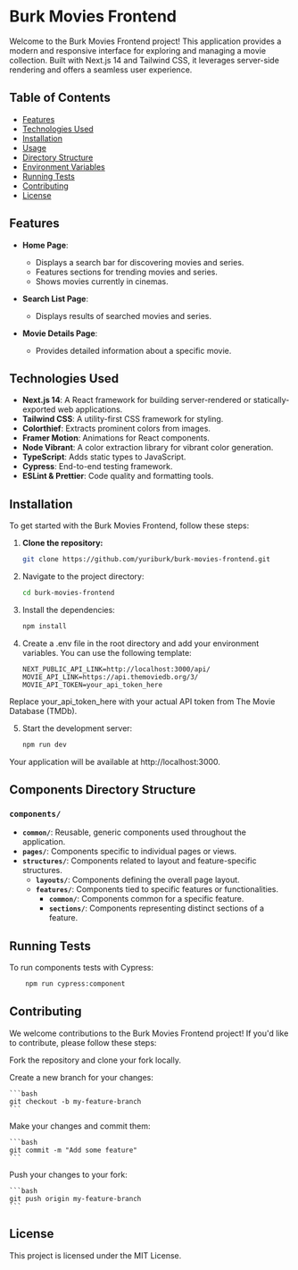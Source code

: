# Burk Movies Frontend

Welcome to the Burk Movies Frontend project! This application provides a modern and responsive interface for exploring and managing a movie collection. Built with Next.js 14 and Tailwind CSS, it leverages server-side rendering and offers a seamless user experience.

## Table of Contents

- [Features](#features)
- [Technologies Used](#technologies-used)
- [Installation](#installation)
- [Usage](#usage)
- [Directory Structure](#directory-structure)
- [Environment Variables](#environment-variables)
- [Running Tests](#running-tests)
- [Contributing](#contributing)
- [License](#license)

## Features

- **Home Page**:

  - Displays a search bar for discovering movies and series.
  - Features sections for trending movies and series.
  - Shows movies currently in cinemas.

- **Search List Page**:

  - Displays results of searched movies and series.

- **Movie Details Page**:
  - Provides detailed information about a specific movie.

## Technologies Used

- **Next.js 14**: A React framework for building server-rendered or statically-exported web applications.
- **Tailwind CSS**: A utility-first CSS framework for styling.
- **Colorthief**: Extracts prominent colors from images.
- **Framer Motion**: Animations for React components.
- **Node Vibrant**: A color extraction library for vibrant color generation.
- **TypeScript**: Adds static types to JavaScript.
- **Cypress**: End-to-end testing framework.
- **ESLint & Prettier**: Code quality and formatting tools.

## Installation

To get started with the Burk Movies Frontend, follow these steps:

1. **Clone the repository:**

   ```bash
   git clone https://github.com/yuriburk/burk-movies-frontend.git
   ```

2. Navigate to the project directory:

   ```bash
   cd burk-movies-frontend
   ```

3. Install the dependencies:

   ```bash
   npm install
   ```

4. Create a .env file in the root directory and add your environment variables. You can use the following template:

   ```env
   NEXT_PUBLIC_API_LINK=http://localhost:3000/api/
   MOVIE_API_LINK=https://api.themoviedb.org/3/
   MOVIE_API_TOKEN=your_api_token_here
   ```

Replace your_api_token_here with your actual API token from The Movie Database (TMDb).

5. Start the development server:

   ```bash
   npm run dev
   ```

Your application will be available at http://localhost:3000.

## Components Directory Structure

### `components/`

- **`common/`**: Reusable, generic components used throughout the application.
- **`pages/`**: Components specific to individual pages or views.
- **`structures/`**: Components related to layout and feature-specific structures.
  - **`layouts/`**: Components defining the overall page layout.
  - **`features/`**: Components tied to specific features or functionalities.
    - **`common/`**: Components common for a specific feature.
    - **`sections/`**: Components representing distinct sections of a feature.

## Running Tests

To run components tests with Cypress:

```bash
    npm run cypress:component
```

## Contributing

We welcome contributions to the Burk Movies Frontend project! If you'd like to contribute, please follow these steps:

Fork the repository and clone your fork locally.

Create a new branch for your changes:

    ```bash
    git checkout -b my-feature-branch
    ```

Make your changes and commit them:

    ```bash
    git commit -m "Add some feature"
    ```

Push your changes to your fork:

    ```bash
    git push origin my-feature-branch
    ```

## License

This project is licensed under the MIT License.
